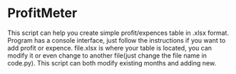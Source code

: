 # ProfitMeter
This script can help you create simple profit/expences table in .xlsx format.
Program has a console interface, just follow the instructions if you want to add profit or expence.
file.xlsx is where your table is located, you can modify it or even change to another file(just change the file name in code.py).
This script can both modify existing months and adding new.
